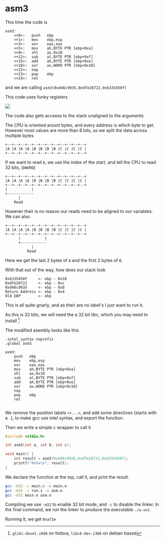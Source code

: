 # asm3
This time the code is
```x86asm
asm3:
	<+0>:	push   ebp
	<+1>:	mov    ebp,esp
	<+3>:	xor    eax,eax
	<+5>:	mov    ah,BYTE PTR [ebp+0xa]
	<+8>:	shl    ax,0x10
	<+12>:	sub    al,BYTE PTR [ebp+0xf]
	<+15>:	add    ah,BYTE PTR [ebp+0xe]
	<+18>:	xor    ax,WORD PTR [ebp+0x10]
	<+22>:	nop
	<+23>:	pop    ebp
	<+24>:	ret      
```
and we are calling `asm3(0xd46c9935,0xdfe28722,0xb335450f)`

This code uses funky registers

![](https://www.cs.virginia.edu/~evans/cs216/guides/x86-registers.png)

The code also gets acceess to the stack unaligned to the arguments

The CPU is oriented arount bytes, and every address is which byte to get. 
However most values are more than 8 bits, so we split the data across multiple bytes
```
+--+--+--+--+--+--+--+--+--+--+--+--+
|A |A |A |A |B |B |B |B |C |C |C |C |
+--+--+--+--+--+--+--+--+--+--+--+--+
```

If we want to read `A`, we use the index of the start, and tell the CPU to read 32 bits,
(`DWORD`)


```
+--+--+--+--+--+--+--+--+--+--+--+--+
|A |A |A |A |B |B |B |B |C |C |C |C |
+--+--+--+--+--+--+--+--+--+--+--+--+
|           |
+------------
      |
    Read
```

However their is no reason our reads need to be aligned to our variables. We can also

```
+--+--+--+--+--+--+--+--+--+--+--+--+
|A |A |A |A |B |B |B |B |C |C |C |C |
+--+--+--+--+--+--+--+--+--+--+--+--+
      |           |
      +------------
            |
          Read
```
Here we get the last 2 bytes of `A` and the first 2 bytes of `B`.

With that out of the way, how does our stack look

```
0xb335450f     <- ebp - 0x10
0xdfe28722     <- ebp - 0xc
0xd46c9935     <- ebp - 0x8
Return Address <- ebp - 0x4
Old EBP        <- ebp 
```

This is all quite gnarly, and as their are no label's I just want to run it.

As this is 32 bits, we will need the a 32 bit libc, which you may need to
install [^libc]

The modified asembly looks like this
```x86asm
.intel_syntax noprefix
.global asm3

asm3:
	push   ebp
	mov    ebp,esp
	xor    eax,eax
	mov    ah,BYTE PTR [ebp+0xa]
	shl    ax,0x10
	sub    al,BYTE PTR [ebp+0xf]
	add    ah,BYTE PTR [ebp+0xe]
	xor    ax,WORD PTR [ebp+0x10]
	nop
	pop    ebp
	ret    
  
```
We remove the position labels `<+...>`, and add some directives (starts with a `.`),
to make gcc use intel syntax, and export the function.

Then we write a simple c wrapper to call it

```c
#include <stdio.h>

int asm3(int a, int b, int c);

void main() {
    int result = asm3(0xd46c9935,0xdfe28722,0xb335450f);
    printf("0x%x\n", result);
}
```
We declare the function at the top, call it, and print the result.
```sh
gcc -m32 -c main.c -o main.o
gcc -m32 -c run.s -o asm.o
gcc -m32 main.o asm.o
```
Compiling we use `-m32` to enable 32 bit mode, and `-c` to disable the linker. In the final command, we run the linker to produce the executable `./a.out`.

Running it, we get `0xa72e`

<!-- TODO: debug with r2 and show what happens -->

[^libc]: `glibc-devel.i686` on fedora, `libc6-dev-i386` on debian based
